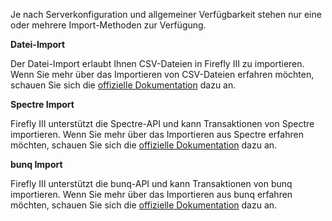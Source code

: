 Je nach Serverkonfiguration und allgemeiner Verfügbarkeit stehen nur eine oder mehrere Import-Methoden zur Verfügung.

**Datei-Import**

Der Datei-Import erlaubt Ihnen CSV-Dateien in Firefly III zu importieren. Wenn Sie mehr über das Importieren von CSV-Dateien erfahren möchten, schauen Sie sich die [offizielle Dokumentation](https://docs.firefly-iii.org/importing-data/csv) dazu an.

**Spectre Import**

Firefly III unterstützt die Spectre-API und kann Transaktionen von Spectre importieren. Wenn Sie mehr über das Importieren aus Spectre erfahren möchten, schauen Sie sich die [offizielle Dokumentation](https://docs.firefly-iii.org/importing-data/spectre) dazu an.

**bunq Import**

Firefly III unterstützt die bunq-API und kann Transaktionen von bunq importieren. Wenn Sie mehr über das Importieren aus bunq erfahren möchten, schauen Sie sich die [offizielle Dokumentation](https://docs.firefly-iii.org/importing-data/bunq) dazu an.